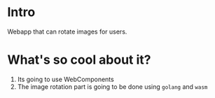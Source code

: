 # Intro

Webapp that can rotate images for users.

# What's so cool about it?

1. Its going to use WebComponents
2. The image rotation part is going to be done using `golang` and `wasm`
